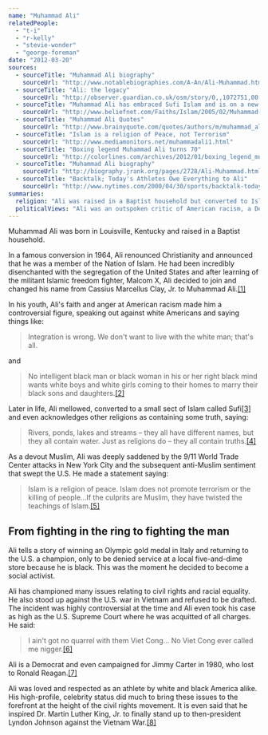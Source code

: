 ```yaml
---
name: "Muhammad Ali"
relatedPeople:
  - "t-i"
  - "r-kelly"
  - "stevie-wonder"
  - "george-foreman"
date: "2012-03-20"
sources:
  - sourceTitle: "Muhammad Ali biography"
    sourceUrl: "http://www.notablebiographies.com/A-An/Ali-Muhammad.html"
  - sourceTitle: "Ali: the legacy"
    sourceUrl: "http://observer.guardian.co.uk/osm/story/0,,1072751,00.html"
  - sourceTitle: "Muhammad Ali has embraced Sufi Islam and is on a new spiritual quest"
    sourceUrl: "http://www.beliefnet.com/Faiths/Islam/2005/02/Muhammad-Alis-New-Spiritual-Quest.aspx"
  - sourceTitle: "Muhammad Ali Quotes"
    sourceUrl: "http://www.brainyquote.com/quotes/authors/m/muhammad_ali_2.html"
  - sourceTitle: "Islam is a religion of Peace, not Terrorism"
    sourceUrl: "http://www.mediamonitors.net/muhammadali1.html"
  - sourceTitle: "Boxing legend Muhammad Ali turns 70"
    sourceUrl: "http://colorlines.com/archives/2012/01/boxing_legend_muhammad_ali_turns_70.html"
  - sourceTitle: "Muhammad Ali biography"
    sourceUrl: "http://biography.jrank.org/pages/2728/Ali-Muhammad.html"
  - sourceTitle: "Backtalk; Today's Athletes Owe Everything to Ali"
    sourceUrl: "http://www.nytimes.com/2000/04/30/sports/backtalk-today-s-athletes-owe-everything-to-ali.html?pagewanted=2&src=pm"
summaries:
  religion: "Ali was raised in a Baptist household but converted to Islam in 1964 after learning of Malcom X. He is now a member of the Islamic sect Sufim."
  politicalViews: "Ali was an outspoken critic of American racism, a Democrat who supported Jimmy Carter, and even refused to be drafted to Vietnam."
---
```


Muhammad Ali was born in Louisville, Kentucky and raised in a Baptist household.

In a famous conversion in 1964, Ali renounced Christianity and announced that he was a member of the Nation of Islam. He had been incredibly disenchanted with the segregation of the United States and after learning of the militant Islamic freedom fighter, Malcom X, Ali decided to join and changed his name from Cassius Marcellus Clay, Jr. to Muhammad Ali.<a class="source-citation" href="#http%3A%2F%2Fwww.notablebiographies.com%2FA-An%2FAli-Muhammad.html" title="Muhammad Ali biography">[1]</a>

In his youth, Ali's faith and anger at American racism made him a controversial figure, speaking out against white Americans and saying things like:

>Integration is wrong. We don't want to live with the white man; that's all.

and

>No intelligent black man or black woman in his or her right black mind wants white boys and white girls coming to their homes to marry their black sons and daughters.<a class="source-citation" href="#http%3A%2F%2Fobserver.guardian.co.uk%2Fosm%2Fstory%2F0%2C%2C1072751%2C00.html" title="Ali: the legacy">[2]</a>

Later in life, Ali mellowed, converted to a small sect of Islam called Sufi<a class="source-citation" href="#http%3A%2F%2Fwww.beliefnet.com%2FFaiths%2FIslam%2F2005%2F02%2FMuhammad-Alis-New-Spiritual-Quest.aspx" title="Muhammad Ali has embraced Sufi Islam and is on a new spiritual quest">[3]</a> and even acknowledges other religions as containing some truth, saying:

>Rivers, ponds, lakes and streams – they all have different names, but they all contain water. Just as religions do – they all contain truths.<a class="source-citation" href="#http%3A%2F%2Fwww.brainyquote.com%2Fquotes%2Fauthors%2Fm%2Fmuhammad_ali_2.html" title="Muhammad Ali Quotes">[4]</a>

As a devout Muslim, Ali was deeply saddened by the 9/11 World Trade Center attacks in New York City and the subsequent anti-Muslim sentiment that swept the U.S. He made a statement saying:

>Islam is a religion of peace. Islam does not promote terrorism or the killing of people…If the culprits are Muslim, they have twisted the teachings of Islam.<a class="source-citation" href="#http%3A%2F%2Fwww.mediamonitors.net%2Fmuhammadali1.html" title="Islam is a religion of Peace, not Terrorism">[5]</a>

## From fighting in the ring to fighting the man

Ali tells a story of winning an Olympic gold medal in Italy and returning to the U.S. a champion, only to be denied service at a local five-and-dime store because he is black. This was the moment he decided to become a social activist.

Ali has championed many issues relating to civil rights and racial equality. He also stood up against the U.S. war in Vietnam and refused to be drafted. The incident was highly controversial at the time and Ali even took his case as high as the U.S. Supreme Court where he was acquitted of all charges. He said:

>I ain't got no quarrel with them Viet Cong… No Viet Cong ever called me nigger.<a class="source-citation" href="#http%3A%2F%2Fcolorlines.com%2Farchives%2F2012%2F01%2Fboxing_legend_muhammad_ali_turns_70.html" title="Boxing legend Muhammad Ali turns 70">[6]</a>

Ali is a Democrat and even campaigned for Jimmy Carter in 1980, who lost to Ronald Reagan.<a class="source-citation" href="#http%3A%2F%2Fbiography.jrank.org%2Fpages%2F2728%2FAli-Muhammad.html" title="Muhammad Ali biography">[7]</a>

Ali was loved and respected as an athlete by white and black America alike. His high-profile, celebrity status did much to bring these issues to the forefront at the height of the civil rights movement. It is even said that he inspired Dr. Martin Luther King, Jr. to finally stand up to then-president Lyndon Johnson against the Vietnam War.<a class="source-citation" href="#http%3A%2F%2Fwww.nytimes.com%2F2000%2F04%2F30%2Fsports%2Fbacktalk-today-s-athletes-owe-everything-to-ali.html%3Fpagewanted%3D2%26src%3Dpm" title="Backtalk; Today&apos;s Athletes Owe Everything to Ali">[8]</a>